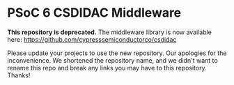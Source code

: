 # PSoC 6 CSDIDAC Middleware

**This repository is deprecated.** The middleware library is now available here: https://github.com/cypresssemiconductorco/csdidac

Please update your projects to use the new repository. Our apologies for the inconvenience. We shortened the repository name, and we didn't want to rename this repo and break any links you may have to this repository. Thanks!
